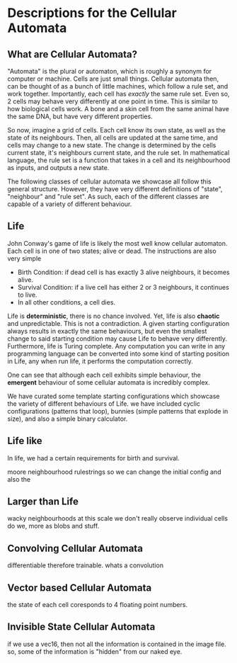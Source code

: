 # Descriptions for the Cellular Automata

## What are Cellular Automata?

"Automata" is the plural or automaton, which is roughly a synonym for computer or machine.
Cells are just small things.
Cellular automata then, can be thought of as a bunch of little machines, which follow a rule set, and work together.
Importantly, each cell has *exactly* the same rule set.
Even so, 2 cells may behave very differently at one point in time.
This is similar to how biological cells work.
A bone and a skin cell from the same animal have the same DNA, but have very different properties.

So now, imagine a grid of cells.
Each cell know its own state, as well as the state of its neighbours.
Then, all cells are updated at the same time, and cells may change to a new state.
The change is determined by the cells current state, it's neighbours current state, and the rule set.
In mathematical language, the rule set is a function that takes in a cell and its neighbourhood as inputs, and outputs a new state.

The following classes of cellular automata we showcase all follow this general structure.
However, they have very different definitions of "state", "neighbour" and "rule set".
As such, each of the different classes are capable of a variety of different behaviour.

## Life

John Conway's game of life is likely the most well know cellular automaton.
Each cell is in one of two states; alive or dead.
The instructions are also very simple

- Birth Condition: if dead cell is has exactly 3 alive neighbours, it becomes alive.
- Survival Condition: if a live cell has either 2 or 3 neighbours, it continues to live.
- In all other conditions, a cell dies.

Life is **deterministic**, there is no chance involved.
Yet, life is also **chaotic** and unpredictable.
This is not a contradiction.
A given starting configuration always results in exactly the same behaviours, but even the smallest change to said starting condition may cause Life to behave very differently.
Furthermore, life is Turing complete.
Any computation you can write in any programming language can be converted into some kind of starting position in Life, any when run life, it performs the computation correctly.

One can see that although each cell exhibits simple behaviour, the **emergent** behaviour of some cellular automata is incredibly complex.

We have curated some template starting configurations which showcase the variety of different behaviours of Life.
we have included cyclic configurations (patterns that loop), bunnies (simple patterns that explode in size), and also a simple binary calculator.

## Life like

In life, we had a certain requirements for birth and survival.

moore neighbourhood
rulestrings
so we can change the initial config and also the

## Larger than Life

wacky neighbourhoods
at this scale we don't really observe individual cells do we, more as blobs and stuff.

## Convolving Cellular Automata

differentiable therefore trainable.
whats a convolution

## Vector based Cellular Automata

the state of each cell coresponds to 4 floating point numbers.

## Invisible State Cellular Automata

if we use a vec16, then not all the information is contained in the image file.
so, some of the information is "hidden" from our naked eye.
